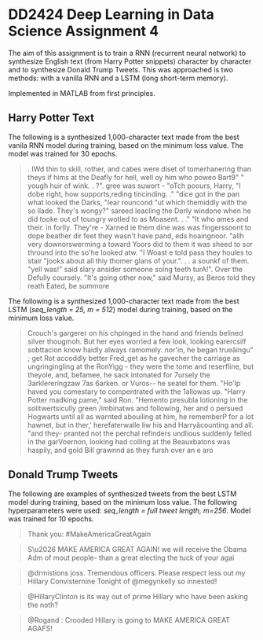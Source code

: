 # DD2424 Deep Learning in Data Science Assignment 4

The aim of this assignment is to train a RNN (recurrent neural network) to synthesize English text (from Harry Potter snippets) character by character and to synthesize Donald Trump Tweets. This was approached is two methods: with a vanilla RNN and a LSTM (long short-term memory).

Implemented in MATLAB from first principles. 

## Harry Potter Text

The following is a synthesized 1,000-character text made from the best vanila RNN model during training, based on the minimum loss value.  The model was trained for 30 epochs.

> . IWd thin to skill, rother, and cabes were diset of tomerhanering than theys if hims at the Deafly for hell, well oy him who poweo Bart9"
" yough huir of wink. . ?". gree was suwort -
"oTch poours, Harry, "I dobe right, how supports,reding tincinding. ."
"dice got in the pan what looked the Darks, "lear rouncond "ut which themiddly with the so llade.  They's  wongy?" sareed leacling the Derly windone when he did tooke out of toungry wotled to as Moasent. . ."
"It who ames and their.  in forlly.  They're - Xarned ie them dine was was fingerssoont to dope beather dir feet they wasn't have pand, eds hoaingnoor.  "allh very downorswerming a toward Yoors did to them it was sheed to sor thround into the so'he looked atw. "I Woast e told pass they houles to stair "jooks about all thiy thomer glans of your.". . . a sounkf of them. "yell was!" said slary ansider someone soing teeth turA!".  Over the Defully coursely. "It's going other now," said Mursy, as Beros told they reath Eated, be summore

The following is a synthesized 1,000-character text made from the best LSTM (*seq_length = 25, m = 512*) model during training, based on the minimum loss value.  

> Crouch's gargerer on his chpinged in the hand and friends belined silver thougmoh.  But her eyes worried a few look, looking earercsilf sobttacion know haidly always ramomely. nor'in, he began trueâingu" ; get Rot accoddly better Fred_get as he gavecher the carriage as
ungringingling at the RonYigg - they were the tome and reserfline, but theyole, and, befamee, he sack intonated for 7ursely the 3arklereringzaw 7as 6arken. or Vuros-- he seatel for them.
"Ho'lp haved you comestary to compentrated with the 1allowas up.
"Harry Potter madking pame," said Ron. "Hemento presubla lotioning in the solitwertsicully green /imbinatws and following, her and o persued Hogwarts until all as warnted abouiling at him, he rememberP for a lot hawnet, but in ther,' herefaterwalle liw his and Harryâcounting and all.  "and they- pranted not the perchal refinders undlious suddenly felled in the garVoernon, looking had colling at the Beauxbatons was haspily, and gold Bill grawnnd as they fursh over an e aro

## Donald Trump Tweets

The following are examples of synthesized tweets from the best LSTM model during training, based on the minimum loss value. The following hyperparameters were used: *seq_length = full tweet length, m=256*. Model was trained for 10 epochs.

> Thank you:
#MakeAmericaGreatAgain

> S\u2026 MAKE AMERICA GREAT AGAIN! we will receive the Obama Adm of mout people- than a great electing the tuck of your agai

> @drmistions joss. Tremendous officers. Please respect less out my Hillary Convisternine Tonight of @megynkelly so innested!                 

> @HillaryClinton is its way out of prime Hillary who have been asking the noth?

> @Rogand : Crooded Hillary is going to MAKE AMERICA GREAT AGAFS!

